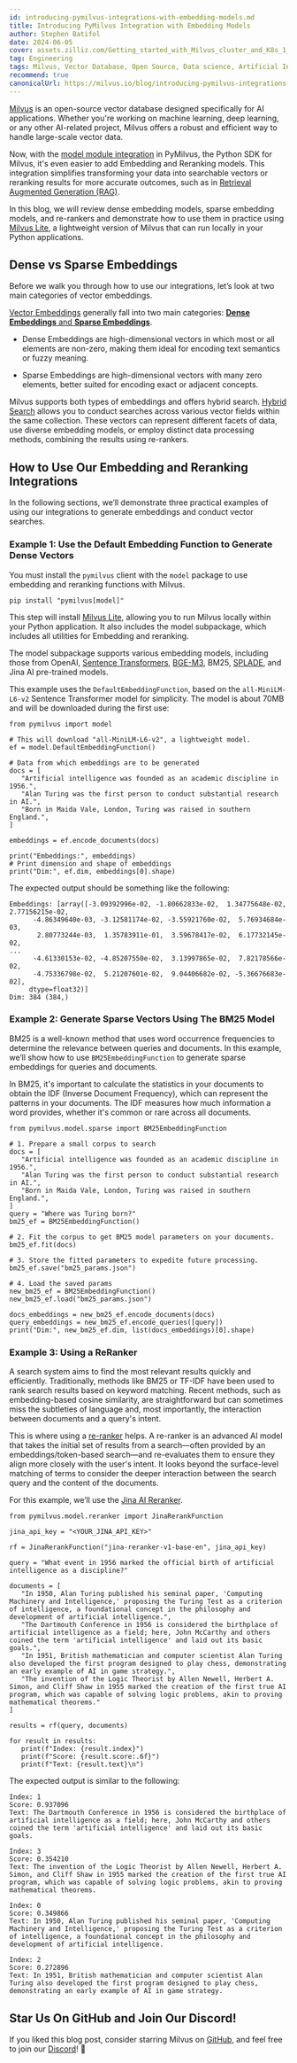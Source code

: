 ```yaml
---
id: introducing-pymilvus-integrations-with-embedding-models.md
title: Introducing PyMilvus Integration with Embedding Models
author: Stephen Batifol
date: 2024-06-05
cover: assets.zilliz.com/Getting_started_with_Milvus_cluster_and_K8s_1_34b2c81802.png
tag: Engineering 
tags: Milvus, Vector Database, Open Source, Data science, Artificial Intelligence, GenAI developers, Retrieval Augmented Generation, RAG 
recommend: true
canonicalUrl: https://milvus.io/blog/introducing-pymilvus-integrations-with-embedding-models.md
---
```


[Milvus](https://milvus.io/intro) is an open-source vector database designed specifically for AI applications. Whether you're working on machine learning, deep learning, or any other AI-related project, Milvus offers a robust and efficient way to handle large-scale vector data.

Now, with the [model module integration](https://milvus.io/docs/embeddings.md) in PyMilvus, the Python SDK for Milvus, it's even easier to add Embedding and Reranking models. This integration simplifies transforming your data into searchable vectors or reranking results for more accurate outcomes, such as in [Retrieval Augmented Generation (RAG)](https://zilliz.com/learn/Retrieval-Augmented-Generation).

In this blog, we will review dense embedding models, sparse embedding models, and re-rankers and demonstrate how to use them in practice using [Milvus Lite](https://milvus.io/blog/introducing-milvus-lite.md), a lightweight version of Milvus that can run locally in your Python applications. 


## Dense vs Sparse Embeddings 

Before we walk you through how to use our integrations, let’s look at two main categories of vector embeddings. 

[Vector Embeddings](https://zilliz.com/glossary/vector-embeddings) generally fall into two main categories: [**Dense Embeddings** and **Sparse Embeddings**](https://zilliz.com/learn/sparse-and-dense-embeddings).

- Dense Embeddings are high-dimensional vectors in which most or all elements are non-zero, making them ideal for encoding text semantics or fuzzy meaning.

- Sparse Embeddings are high-dimensional vectors with many zero elements, better suited for encoding exact or adjacent concepts.

Milvus supports both types of embeddings and offers hybrid search. [Hybrid Search](https://zilliz.com/blog/hybrid-search-with-milvus) allows you to conduct searches across various vector fields within the same collection. These vectors can represent different facets of data, use diverse embedding models, or employ distinct data processing methods, combining the results using re-rankers.

## How to Use Our Embedding and Reranking Integrations

In the following sections, we’ll demonstrate three practical examples of using our integrations to generate embeddings and conduct vector searches. 

### Example 1: Use the Default Embedding Function to Generate Dense Vectors 

You must install the `pymilvus` client with the `model` package to use embedding and reranking functions with Milvus. 

```
pip install "pymilvus[model]"
```

This step will install [Milvus Lite](https://milvus.io/docs/quickstart.md), allowing you to run Milvus locally within your Python application. It also includes the model subpackage, which includes all utilities for Embedding and reranking.

The model subpackage supports various embedding models, including those from OpenAI, [Sentence Transformers](https://zilliz.com/learn/Sentence-Transformers-for-Long-Form-Text), [BGE-M3](https://zilliz.com/learn/bge-m3-and-splade-two-machine-learning-models-for-generating-sparse-embeddings), BM25, [SPLADE](https://zilliz.com/learn/bge-m3-and-splade-two-machine-learning-models-for-generating-sparse-embeddings), and Jina AI pre-trained models.

This example uses the `DefaultEmbeddingFunction`, based on the `all-MiniLM-L6-v2` Sentence Transformer model for simplicity. The model is about 70MB and will be downloaded during the first use:

```
from pymilvus import model

# This will download "all-MiniLM-L6-v2", a lightweight model.
ef = model.DefaultEmbeddingFunction()

# Data from which embeddings are to be generated
docs = [
   "Artificial intelligence was founded as an academic discipline in 1956.",
   "Alan Turing was the first person to conduct substantial research in AI.",
   "Born in Maida Vale, London, Turing was raised in southern England.",
]

embeddings = ef.encode_documents(docs)

print("Embeddings:", embeddings)
# Print dimension and shape of embeddings
print("Dim:", ef.dim, embeddings[0].shape)
```

The expected output should be something like the following: 

```
Embeddings: [array([-3.09392996e-02, -1.80662833e-02,  1.34775648e-02,  2.77156215e-02,
      -4.86349640e-03, -3.12581174e-02, -3.55921760e-02,  5.76934684e-03,
       2.80773244e-03,  1.35783911e-01,  3.59678417e-02,  6.17732145e-02,
...
      -4.61330153e-02, -4.85207550e-02,  3.13997865e-02,  7.82178566e-02,
      -4.75336798e-02,  5.21207601e-02,  9.04406682e-02, -5.36676683e-02],
     dtype=float32)]
Dim: 384 (384,)
```


### Example 2: Generate Sparse Vectors Using The BM25 Model

BM25 is a well-known method that uses word occurrence frequencies to determine the relevance between queries and documents. In this example, we’ll show how to use `BM25EmbeddingFunction` to generate sparse embeddings for queries and documents.

In BM25, it's important to calculate the statistics in your documents to obtain the IDF (Inverse Document Frequency), which can represent the patterns in your documents. The IDF measures how much information a word provides, whether it's common or rare across all documents.

```
from pymilvus.model.sparse import BM25EmbeddingFunction

# 1. Prepare a small corpus to search
docs = [
   "Artificial intelligence was founded as an academic discipline in 1956.",
   "Alan Turing was the first person to conduct substantial research in AI.",
   "Born in Maida Vale, London, Turing was raised in southern England.",
]
query = "Where was Turing born?"
bm25_ef = BM25EmbeddingFunction()

# 2. Fit the corpus to get BM25 model parameters on your documents.
bm25_ef.fit(docs)

# 3. Store the fitted parameters to expedite future processing.
bm25_ef.save("bm25_params.json")

# 4. Load the saved params
new_bm25_ef = BM25EmbeddingFunction()
new_bm25_ef.load("bm25_params.json")

docs_embeddings = new_bm25_ef.encode_documents(docs)
query_embeddings = new_bm25_ef.encode_queries([query])
print("Dim:", new_bm25_ef.dim, list(docs_embeddings)[0].shape)
```

### Example 3: Using a ReRanker 

A search system aims to find the most relevant results quickly and efficiently. Traditionally, methods like BM25 or TF-IDF have been used to rank search results based on keyword matching. Recent methods, such as embedding-based cosine similarity, are straightforward but can sometimes miss the subtleties of language and, most importantly, the interaction between documents and a query's intent.

This is where using a [re-ranker](https://zilliz.com/learn/optimize-rag-with-rerankers-the-role-and-tradeoffs) helps. A re-ranker is an advanced AI model that takes the initial set of results from a search—often provided by an embeddings/token-based search—and re-evaluates them to ensure they align more closely with the user's intent. It looks beyond the surface-level matching of terms to consider the deeper interaction between the search query and the content of the documents.

For this example, we’ll use the [Jina AI Reranker](https://milvus.io/docs/integrate_with_jina.md).



```
from pymilvus.model.reranker import JinaRerankFunction

jina_api_key = "<YOUR_JINA_API_KEY>"

rf = JinaRerankFunction("jina-reranker-v1-base-en", jina_api_key)

query = "What event in 1956 marked the official birth of artificial intelligence as a discipline?"

documents = [
   "In 1950, Alan Turing published his seminal paper, 'Computing Machinery and Intelligence,' proposing the Turing Test as a criterion of intelligence, a foundational concept in the philosophy and development of artificial intelligence.",
   "The Dartmouth Conference in 1956 is considered the birthplace of artificial intelligence as a field; here, John McCarthy and others coined the term 'artificial intelligence' and laid out its basic goals.",
   "In 1951, British mathematician and computer scientist Alan Turing also developed the first program designed to play chess, demonstrating an early example of AI in game strategy.",
   "The invention of the Logic Theorist by Allen Newell, Herbert A. Simon, and Cliff Shaw in 1955 marked the creation of the first true AI program, which was capable of solving logic problems, akin to proving mathematical theorems."
]

results = rf(query, documents)

for result in results:
   print(f"Index: {result.index}")
   print(f"Score: {result.score:.6f}")
   print(f"Text: {result.text}\n")
```

The expected output is similar to the following:

```
Index: 1
Score: 0.937096
Text: The Dartmouth Conference in 1956 is considered the birthplace of artificial intelligence as a field; here, John McCarthy and others coined the term 'artificial intelligence' and laid out its basic goals.

Index: 3
Score: 0.354210
Text: The invention of the Logic Theorist by Allen Newell, Herbert A. Simon, and Cliff Shaw in 1955 marked the creation of the first true AI program, which was capable of solving logic problems, akin to proving mathematical theorems.

Index: 0
Score: 0.349866
Text: In 1950, Alan Turing published his seminal paper, 'Computing Machinery and Intelligence,' proposing the Turing Test as a criterion of intelligence, a foundational concept in the philosophy and development of artificial intelligence.

Index: 2
Score: 0.272896
Text: In 1951, British mathematician and computer scientist Alan Turing also developed the first program designed to play chess, demonstrating an early example of AI in game strategy.
```

## Star Us On GitHub and Join Our Discord!

If you liked this blog post, consider starring Milvus on [GitHub](https://github.com/milvus-io/milvus), and feel free to join our [Discord](https://discord.gg/FG6hMJStWu)! 💙
